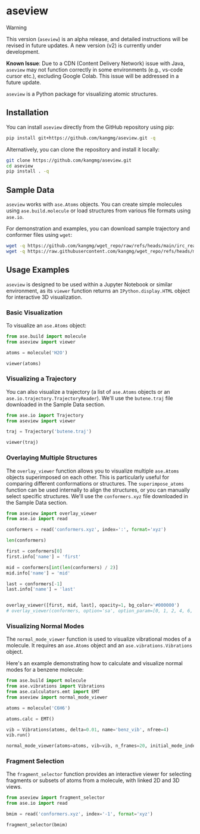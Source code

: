 # aseview

> [!WARNING]
> This version (`aseview`) is an alpha release, and detailed instructions will be revised in future updates.
> A new version (v2) is currently under development.
>
> **Known Issue**: Due to a CDN (Content Delivery Network) issue with Java, `aseview` may not function correctly in some environments (e.g., vs-code cursor etc.), excluding Google Colab. This issue will be addressed in a future update.

`aseview` is a Python package for visualizing atomic structures.

## Installation

You can install `aseview` directly from the GitHub repository using pip:

```bash
pip install git+https://github.com/kangmg/aseview.git -q
```

Alternatively, you can clone the repository and install it locally:

```bash
git clone https://github.com/kangmg/aseview.git
cd aseview
pip install . -q
```

## Sample Data

`aseview` works with `ase.Atoms` objects. You can create simple molecules using `ase.build.molecule` or load structures from various file formats using `ase.io`.

For demonstration and examples, you can download sample trajectory and conformer files using `wget`:

```bash
wget -q https://github.com/kangmg/wget_repo/raw/refs/heads/main/irc_rearraged.traj -O butene.traj
wget -q https://raw.githubusercontent.com/kangmg/wget_repo/refs/heads/main/crest_conformers.xyz -O conformers.xyz
```

## Usage Examples

`aseview` is designed to be used within a Jupyter Notebook or similar environment, as its `viewer` function returns an `IPython.display.HTML` object for interactive 3D visualization.

### Basic Visualization

To visualize an `ase.Atoms` object:

```python
from ase.build import molecule
from aseview import viewer

atoms = molecule('H2O')

viewer(atoms)
```

### Visualizing a Trajectory

You can also visualize a trajectory (a list of `ase.Atoms` objects or an `ase.io.trajectory.TrajectoryReader`). We'll use the `butene.traj` file downloaded in the Sample Data section.

```python
from ase.io import Trajectory
from aseview import viewer

traj = Trajectory('butene.traj')

viewer(traj)
```

### Overlaying Multiple Structures

The `overlay_viewer` function allows you to visualize multiple `ase.Atoms` objects superimposed on each other. This is particularly useful for comparing different conformations or structures. The `superimpose_atoms` function can be used internally to align the structures, or you can manually select specific structures. We'll use the `conformers.xyz` file downloaded in the Sample Data section.

```python
from aseview import overlay_viewer
from ase.io import read

conformers = read('conformers.xyz', index=':', format='xyz')

len(conformers)

first = conformers[0]
first.info['name'] = 'first'

mid = conformers[int(len(conformers) / 2)]
mid.info['name'] = 'mid'

last = conformers[-1]
last.info['name'] = 'last'


overlay_viewer([first, mid, last], opacity=1, bg_color='#000000')
# overlay_viewer(conformers, option='sa', option_param=[0, 1, 2, 4, 6, 10], bg_color='#000000')
```

### Visualizing Normal Modes

The `normal_mode_viewer` function is used to visualize vibrational modes of a molecule. It requires an `ase.Atoms` object and an `ase.vibrations.Vibrations` object.

Here's an example demonstrating how to calculate and visualize normal modes for a benzene molecule:

```python
from ase.build import molecule
from ase.vibrations import Vibrations
from ase.calculators.emt import EMT
from aseview import normal_mode_viewer

atoms = molecule('C6H6')

atoms.calc = EMT()

vib = Vibrations(atoms, delta=0.01, name='benz_vib', nfree=4)
vib.run()

normal_mode_viewer(atoms=atoms, vib=vib, n_frames=20, initial_mode_index=21, bg_color='#ffffff', show_vectors=True, amplitude=2.0, atom_scale=0.6)
```

### Fragment Selection

The `fragment_selector` function provides an interactive viewer for selecting fragments or subsets of atoms from a molecule, with linked 2D and 3D views.

```python
from aseview import fragment_selector
from ase.io import read

bmim = read('conformers.xyz', index='-1', format='xyz')

fragment_selector(bmim)
```
